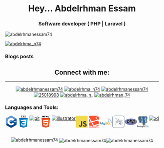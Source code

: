 <h1 align="center">Hey... Abdelrhman Essam</h1>
<h3 align="center">Software developer ( PHP | Laravel )</h3>

<p align="left"> <img src="https://komarev.com/ghpvc/?username=abdelrhmanessam74&label=Profile%20views&color=0e75b6&style=flat" alt="abdelrhmanessam74" /> </p>

<p align="left"> <a href="https://twitter.com/abdelrhma_n74" target="blank"><img src="https://img.shields.io/twitter/follow/abdelrhma_n74?logo=twitter&style=for-the-badge" alt="abdelrhma_n74" /></a> </p>

### Blogs posts
<!-- BLOG-POST-LIST:START -->
<!-- BLOG-POST-LIST:END -->

<h2 align="center">Connect with me:</h2>
<hr>
<p align="center">
<a href="https://dev.to/abdelrhmanessam74" target="blank"><img align="center" src="https://raw.githubusercontent.com/rahuldkjain/github-profile-readme-generator/master/src/images/icons/Social/devto.svg" alt="abdelrhmanessam74" height="30" width="40" /></a>
<a href="https://twitter.com/abdelrhma_n74" target="blank"><img align="center" src="https://raw.githubusercontent.com/rahuldkjain/github-profile-readme-generator/master/src/images/icons/Social/twitter.svg" alt="abdelrhma_n74" height="30" width="40" /></a>
<a href="https://linkedin.com/in/abdelrhmanessam74" target="blank"><img align="center" src="https://raw.githubusercontent.com/rahuldkjain/github-profile-readme-generator/master/src/images/icons/Social/linked-in-alt.svg" alt="abdelrhmanessam74" height="30" width="40" /></a>
<a href="https://stackoverflow.com/users/25018998" target="blank"><img align="center" src="https://raw.githubusercontent.com/rahuldkjain/github-profile-readme-generator/master/src/images/icons/Social/stack-overflow.svg" alt="25018998" height="30" width="40" /></a>
<a href="https://instagram.com/abdelrhma_n_" target="blank"><img align="center" src="https://raw.githubusercontent.com/rahuldkjain/github-profile-readme-generator/master/src/images/icons/Social/instagram.svg" alt="abdelrhma_n_" height="30" width="40" /></a>
<a href="https://www.leetcode.com/abdelrhman_74" target="blank"><img align="center" src="https://raw.githubusercontent.com/rahuldkjain/github-profile-readme-generator/master/src/images/icons/Social/leet-code.svg" alt="abdelrhman_74" height="30" width="40" /></a>
</p>

<h3 align="left">Languages and Tools:</h3>
<p align="left" style="display:flex ; justify-content:space-between"> <a href="https://www.w3schools.com/cpp/" target="_blank" rel="noreferrer"> <img src="https://raw.githubusercontent.com/devicons/devicon/master/icons/cplusplus/cplusplus-original.svg" alt="cplusplus" width="40" height="40"/> </a> <a href="https://www.w3schools.com/css/" target="_blank" rel="noreferrer"> <img src="https://raw.githubusercontent.com/devicons/devicon/master/icons/css3/css3-original-wordmark.svg" alt="css3" width="40" height="40"/> </a> <a href="https://git-scm.com/" target="_blank" rel="noreferrer"> <img src="https://www.vectorlogo.zone/logos/git-scm/git-scm-icon.svg" alt="git" width="40" height="40"/> </a> <a href="https://www.w3.org/html/" target="_blank" rel="noreferrer"> <img src="https://raw.githubusercontent.com/devicons/devicon/master/icons/html5/html5-original-wordmark.svg" alt="html5" width="40" height="40"/> </a> <a href="https://www.adobe.com/in/products/illustrator.html" target="_blank" rel="noreferrer"> <img src="https://www.vectorlogo.zone/logos/adobe_illustrator/adobe_illustrator-icon.svg" alt="illustrator" width="40" height="40"/> </a> <a href="https://developer.mozilla.org/en-US/docs/Web/JavaScript" target="_blank" rel="noreferrer"> <img src="https://raw.githubusercontent.com/devicons/devicon/master/icons/javascript/javascript-original.svg" alt="javascript" width="40" height="40"/> </a> <a href="https://laravel.com/" target="_blank" rel="noreferrer"> <img src="https://raw.githubusercontent.com/devicons/devicon/master/icons/laravel/laravel-plain-wordmark.svg" alt="laravel" width="40" height="40"/> </a> <a href="https://www.mysql.com/" target="_blank" rel="noreferrer"> <img src="https://raw.githubusercontent.com/devicons/devicon/master/icons/mysql/mysql-original-wordmark.svg" alt="mysql" width="40" height="40"/> </a> <a href="https://www.photoshop.com/en" target="_blank" rel="noreferrer"> <img src="https://raw.githubusercontent.com/devicons/devicon/master/icons/photoshop/photoshop-line.svg" alt="photoshop" width="40" height="40"/> </a> <a href="https://www.php.net" target="_blank" rel="noreferrer"> <img src="https://raw.githubusercontent.com/devicons/devicon/master/icons/php/php-original.svg" alt="php" width="40" height="40"/> </a> <a href="https://www.postgresql.org" target="_blank" rel="noreferrer"> <img src="https://raw.githubusercontent.com/devicons/devicon/master/icons/postgresql/postgresql-original-wordmark.svg" alt="postgresql" width="40" height="40"/> </a> <a href="https://www.adobe.com/products/xd.html" target="_blank" rel="noreferrer"> <img src="https://cdn.worldvectorlogo.com/logos/adobe-xd.svg" alt="xd" width="40" height="40"/> </a> </p>
<div style="display:flex;flex-wrap:wrap;align-item;center;justify-content:center; ">
  <p><img align="left" src="https://github-readme-stats.vercel.app/api/top-langs?username=abdelrhmanessam74&show_icons=true&locale=en&layout=compact" alt="abdelrhmanessam74" /></p>

<p>&nbsp;<img align="center" src="https://github-readme-stats.vercel.app/api?username=abdelrhmanessam74&show_icons=true&locale=en" alt="abdelrhmanessam74" /></p>

<p><img align="center" src="https://github-readme-streak-stats.herokuapp.com/?user=abdelrhmanessam74&" alt="abdelrhmanessam74" /></p>
</div>
